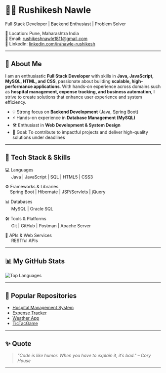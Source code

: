 # 👨‍💻 Rushikesh Nawle

 Full Stack Developer | Backend Enthusiast | Problem Solver  

📍 Location: Pune, Maharashtra India  
📧 Email: rushikeshnawle1811@gmail.com  
🔗 LinkedIn: [linkedin.com/in/nawle-rushikesh](https://www.linkedin.com/in/nawle-rushikesh/
)

---

## 🚀 About Me  

I am an enthusiastic **Full Stack Developer** with skills in **Java, JavaScript, MySQL, HTML, and CSS**, passionate about building **scalable, high-performance applications**. With hands-on experience across domains such as **hospital management, expense tracking, and business automation**, I strive to create solutions that enhance user experience and system efficiency.

- 💡 Strong focus on **Backend Development** (Java, Spring Boot)  
- ⚡ Hands-on experience in **Database Management (MySQL)**  
- 🛠️ Enthusiast in **Web Development & System Design**  
- 🎯 Goal: To contribute to impactful projects and deliver high-quality solutions under deadlines  

---
## 🔧 Tech Stack & Skills

 💻 Languages<br>
    &nbsp;&nbsp;&nbsp;&nbsp; Java  |  JavaScript  |  SQL  |  HTML5  |  CSS3

 ⚙️ Frameworks & Libraries<br>
   &nbsp;&nbsp;&nbsp;&nbsp;Spring Boot  |  Hibernate  |  JSP/Servlets  |  jQuery

 📊 Databases<br>
  &nbsp;&nbsp;&nbsp;&nbsp;  MySQL  |  Oracle SQL

🛠️ Tools & Platforms<br>
  &nbsp;&nbsp;&nbsp;&nbsp; Git  |  GitHub  |  Postman  |  Apache Server 
 
  🔗 APIs & Web Services<br>
   &nbsp;&nbsp;&nbsp;&nbsp; RESTful APIs

---

## 📊 My GitHub Stats  

![Top Languages](https://github-readme-stats.vercel.app/api/top-langs/?username=RushiNawle&layout=compact&theme=dark)


---

## 🔗 Popular Repositories  

- [Hospital Management System](https://github.com/RushiNawle/hospital_management_system)  
- [Expense Tracker](https://github.com/RushiNawle/expense-tracker)  
- [Weather App](https://github.com/RushiNawle/weather-app)
- [TicTacGame](https://github.com/RushiNawle/TicTacGame)

---

## ✨ Quote  

> *"Code is like humor. When you have to explain it, it’s bad." – Cory House*  

---
